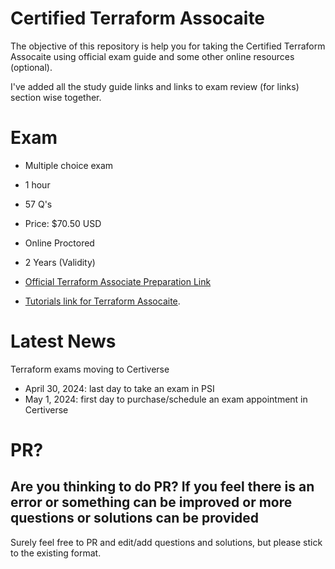 # Certified Terraform Assocaite
The objective of this repository is help you for taking the Certified Terraform Assocaite using official exam guide and some other online resources (optional).

I've added all the study guide links and links to exam review (for links) section wise together.

# Exam

- Multiple choice exam
- 1 hour 
- 57 Q's
- Price: $70.50 USD
- Online Proctored
- 2 Years (Validity)

- [Official Terraform Associate Preparation Link](https://developer.hashicorp.com/terraform/tutorials/certification-003)
- [Tutorials link for Terraform Assocaite](https://developer.hashicorp.com/terraform/tutorials/certification-associate-tutorials-003).

# Latest News

Terraform exams moving to Certiverse
- April 30, 2024: last day to take an exam in PSI
- May 1, 2024: first day to purchase/schedule an exam appointment in Certiverse

# PR?
## Are you thinking to do PR? If you feel there is an error or something can be improved or more questions or solutions can be provided
Surely feel free to PR and edit/add questions and solutions, but please stick to the existing format.

